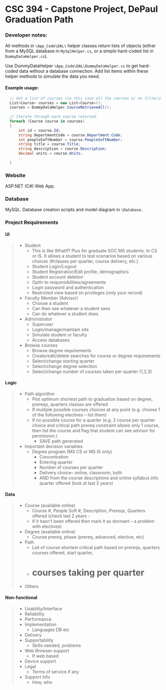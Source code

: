 ﻿# CSC 394 - Capstone Project, DePaul Graduation Path

### Developer notes:
All methods in `\App_Code\DAL\` helper classes return lists of objects (either from a MySQL database in `MySqlHelper.cs`, or a simple hard-coded list in `DummyDataHelper.cs`). 

Use DummyDataHelper `\App_Code\DAL\DummyDataHelper.cs` to get hard-coded data without a database connection.  Add list items within these helper methods to simulate the data you need.

#### Example usage:
```C#
  // Get a list of courses (in this case all the courses w/ no filtering)
  List<Course> courses = new List<Course>();
  courses = DummyDataHelper.CourseRetrieveAll();
  
  // Iterate through each course returned.
  foreach (Course course in courses)
  {
      int id = course.Id;
      string departmentCode = course.Department.Code;
      int peopleSoftNumber = course.PeopleSoftNumber;
      string title = course.Title;
      string description = course.Description;
      decimal units = course.Units;
      ..
  }
```

### Website
ASP.NET (C#) Web App.

### Database
MySQL. Database creation scripts and model diagram in `\Database`.

### Project Requirements
#### UI
> * Student
>   * This is like WhatIf? Plus for graduate SOC MS students. In CS or IS.  It allows a student to test scenarios based on various choices (#classes per quarter, course delivery, etc.)
>   * Student Login/Logout
>   * Student Registration/Edit profile, demographics
>   * Student account deletion
>   * OptIn to responsibilities/agreements
>   * Login password and authentication
>   * Restricted view based on privileges (only your record)
> * Faculty Member (Advisor)
>   * Choose a student
>   * Can then see whatever a student sees
>   * Can do whatever a student does
> * Administrator
>   * Superuser
>   * Login/manage/maintain site
>   * Simulate student or faculty
>   * Access databases
> * Browse courses
>   * Browse degree requirements
>   * Create/edit/delete searches for course or degree requirements
>   * Select/change starting quarter
>   * Select/change degree selection
>   * Select/change number of courses taken per quarter (1,2,3)

#### Logic
> * Path algorithm
>   * Plot optimum shortest path to graduation based on degree, prereqs, quarters classes are offered
>   * If multiple possible courses choices at any point (e.g. choose 1 of the following electives – list them)
>   * If no possible course for a quarter (e.g. 2 course per quarter choice and critical path prereq constraint allows only 1 course, then list the course and flag that student can see advisor for permission.)
>		* SAVE path generated
> * Important decision variables
>	  * Degree program (MS CS or MS IS only)
>		* Concentration
>		* Entering quarter
>		* Number of courses per quarter
>		* Delivery choice– online, classroom, both 
>		* AND from the course descriptions and online syllabus info quarter offered (look at last 2 years)

#### Data
> * Course (available online)
>   * Course #, People Soft #, Description, Prereqs, Quarters offered (check last 2 years -
>   * If it hasn't been offered then mark it as dormant – a problem with electives)
> * Degree (available online)
>   * Course prereq, phase (prereq, advanced, elective, etc)
> * Path
>   * List of course shortest critical path based on prereqs, quarters courses offered, start quarter, 
>   * # courses taking per quarter
> * Others

#### Non-functional
> * Usability/Interface
> * Reliability
> * Performance
> * Implementation
>   * Languages DB etc
> * Delivery
> * Supportability
>   * Skills needed, problems
> * Web Browser support
>   * If web based
> * Device support
> * Legal
>   * Terms of service if any
> * Support Info
>   * How, who
